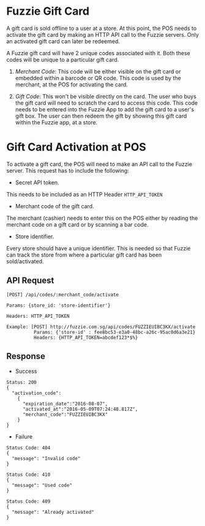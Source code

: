 Fuzzie Gift Card
================

A gift card is sold offline to a user at a store. At this point, the POS needs to activate the gift card by making an HTTP API call to the Fuzzie servers. Only an activated gift card can later be redeemed.

A Fuzzie gift card will have 2 unique codes associated with it. Both these codes will be unique to a particular gift card.

1. *Merchant Code*: This code will be either visible on the gift card or embedded within a barcode or QR code. This code is used by the merchant, at the POS for activating the card.

2. *Gift Code*: This won't be visible directly on the card. The user who buys the gift card will need to scratch the card to access this code. This code needs to be entered into the Fuzzie App to add the gift card to a user's gift box. The user can then redeem the gift by showing this gift card within the Fuzzie app, at a store. 


Gift Card Activation at POS
=============================

To activate a gift card, the POS will need to make an API call to the Fuzzie server. This request has to include the following:

* Secret API token.

This needs to be included as an HTTP Header `HTTP_API_TOKEN`

* Merchant code of the gift card.

The merchant (cashier) needs to enter this on the POS either by reading the merchant code on a gift card or by scanning a bar code.

* Store identifier. 

Every store should have a unique identifier. This is needed so that Fuzzie can track the store from where a particular gift card has been sold/activated.


API Request
-----------

```
[POST] /api/codes/:merchant_code/activate

Params: {store_id: 'store-identifier'}

Headers: HTTP_API_TOKEN

Example: [POST] http://fuzzie.com.sg/api/codes/FUZZIEUIBC3KX/activate
          Params: {'store-id' : fee8bc53-e3a0-48bc-a26c-95ac0d6a3e21}
          Headers: {HTTP_API_TOKEN=abcdef123*$%}

```

Response
--------

* Success

```
Status: 200
{
  "activation_code":
    {
      "expiration_date":"2016-08-07",
      "activated_at":"2016-05-09T07:24:48.817Z",
      "merchant_code":"FUZZIEUIBC3KX"
    }
}

```


* Failure

```
Status Code: 404
{
  "message": "Invalid code"
}
```

```
Status Code: 410
{
  "message": "Used code"
}
```

```
Status Code: 409
{
  "message": "Already activated"
}

```
